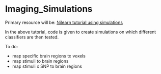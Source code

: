 # Imaging_Simulations

Primary resource will be: [Nilearn tutorial using simulations](http://nilearn.github.io/auto_examples/02_decoding/plot_simulated_data.html)

In the above tutorial, code is given to create simulations on which different classifiers are then tested.

To do:
- map specific brain regions to voxels 
- map stimuli to brain regions
- map stimuli x SNP to brain regions
